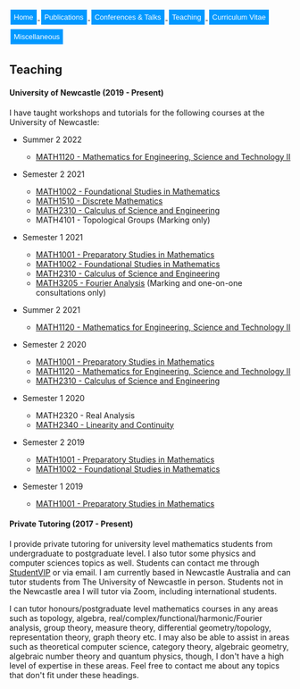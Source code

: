 <html>
<head>
<style>
.button {
  background-color: #0099ff; /* Green */
  border: none;
  color: white;
  padding: 6px 6px;
  text-align: center;
  text-decoration: none;
  display: inline-block;
  font-size: 13px;
  margin: 4px 2px;
  transition-duration: 0.4s;
  cursor: pointer;
}

.button1 {
  background-color: white; 
  color: black; 
  border: 2px solid #0099ff;
  border-radius: 8px;
}

.button1:hover {
  background-color: #0099ff;
  color: white;
}

.center {
  margin: auto;
  width: 100%;
  border: 0px solid #73AD21;
  padding: 0px;
  display: flex;
  justify-content: center;
  align-items: center;
}

</style>
</head>
<body>
 
<div class="center">
<a href="https://max-carter-math.github.io/"> <button class="button button1"> Home </button> </a><!--
--><a href="./publications.html"> <button class="button button1"> Publications </button> </a><!--
--><a href="./conf_talks.html"> <button class="button button1"> Conferences & Talks </button> </a><!--
--><a href="./teaching.html"> <button class="button button1"> Teaching </button> </a><!--
--><a href="./CV.pdf"> <button class="button button1"> Curriculum Vitae </button> </a><!--
--><a href="./other.html"> <button class="button button1"> Miscellaneous </button> </a>
</div>

</body>
</html>

## Teaching

#### University of Newcastle (2019 - Present)

I have taught workshops and tutorials for the following courses at the University of Newcastle:

* Summer 2 2022
  * [MATH1120 - Mathematics for Engineering, Science and Technology II](https://www.newcastle.edu.au/course/MATH1120)

* Semester 2 2021
  * [MATH1002 - Foundational Studies in Mathematics](https://www.newcastle.edu.au/course/MATH1002)
  * [MATH1510 - Discrete Mathematics](https://www.newcastle.edu.au/course/MATH1510)
  * [MATH2310 - Calculus of Science and Engineering](https://www.newcastle.edu.au/course/MATH2310)
  * MATH4101 - Topological Groups (Marking only)

* Semester 1 2021
  * [MATH1001 - Preparatory Studies in Mathematics](https://www.newcastle.edu.au/course/MATH1001)
  * [MATH1002 - Foundational Studies in Mathematics](https://www.newcastle.edu.au/course/MATH1002)
  * [MATH2310 - Calculus of Science and Engineering](https://www.newcastle.edu.au/course/MATH2310)
  * [MATH3205 - Fourier Analysis](https://www.newcastle.edu.au/course/MATH3205) (Marking and one-on-one consultations only)

* Summer 2 2021
  * [MATH1120 - Mathematics for Engineering, Science and Technology II](https://www.newcastle.edu.au/course/MATH1120)

* Semester 2 2020
  * [MATH1001 - Preparatory Studies in Mathematics](https://www.newcastle.edu.au/course/MATH1001)
  * [MATH1120 - Mathematics for Engineering, Science and Technology II](https://www.newcastle.edu.au/course/MATH1120)
  * [MATH2310 - Calculus of Science and Engineering](https://www.newcastle.edu.au/course/MATH2310)

* Semester 1 2020
  * MATH2320 - Real Analysis
  * [MATH2340 - Linearity and Continuity](https://www.newcastle.edu.au/course/MATH2340)

* Semester 2 2019
  * [MATH1001 - Preparatory Studies in Mathematics](https://www.newcastle.edu.au/course/MATH1001)
  * [MATH1002 - Foundational Studies in Mathematics](https://www.newcastle.edu.au/course/MATH1002)

* Semester 1 2019
  * [MATH1001 - Preparatory Studies in Mathematics](https://www.newcastle.edu.au/course/MATH1001)


#### Private Tutoring (2017 - Present)

I provide private tutoring for university level mathematics students from undergraduate to postgraduate level. I also tutor some physics and computer sciences topics as well. Students can contact me through [StudentVIP](https://studentvip.com.au/tutors/10234/max) or via email. I am currently based in Newcastle Australia and can tutor students from The University of Newcastle in person. Students not in the Newcastle area I will tutor via Zoom, including international students.

I can tutor honours/postgraduate level mathematics courses in any areas such as topology, algebra, real/complex/functional/harmonic/Fourier analysis, group theory, measure theory, differential geometry/topology, representation theory, graph theory etc. I may also be able to assist in areas such as theoretical computer science, category theory, algebraic geometry, algebraic number theory and quantum physics, though, I don't have a high level of expertise in these areas. Feel free to contact me about any topics that don't fit under these headings.
